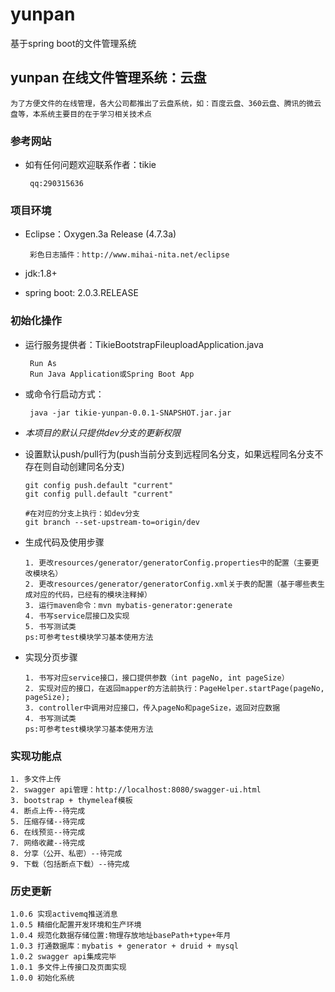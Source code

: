 # yunpan
基于spring boot的文件管理系统

## yunpan 在线文件管理系统：云盘
    
    为了方便文件的在线管理，各大公司都推出了云盘系统，如：百度云盘、360云盘、腾讯的微云盘等，本系统主要目的在于学习相关技术点

### 参考网站
 
 + 如有任何问题欢迎联系作者：tikie
 
        qq:290315636
    
### 项目环境
 - Eclipse：Oxygen.3a Release (4.7.3a)
 
        彩色日志插件：http://www.mihai-nita.net/eclipse
 - jdk:1.8+
 - spring boot: 2.0.3.RELEASE

### 初始化操作
 
 + 运行服务提供者：TikieBootstrapFileuploadApplication.java
    
        Run As
        Run Java Application或Spring Boot App
 + 或命令行启动方式：
 
        java -jar tikie-yunpan-0.0.1-SNAPSHOT.jar.jar

 + *本项目的默认只提供dev分支的更新权限*
 
 + 设置默认push/pull行为(push当前分支到远程同名分支，如果远程同名分支不存在则自动创建同名分支)
    
       git config push.default "current"
       git config pull.default "current"
       
       #在对应的分支上执行：如dev分支
       git branch --set-upstream-to=origin/dev
       
 + 生成代码及使用步骤
 
       1. 更改resources/generator/generatorConfig.properties中的配置（主要更改模块名）
       2. 更改resources/generator/generatorConfig.xml关于表的配置（基于哪些表生成对应的代码，已经有的模块注释掉）
       3. 运行maven命令：mvn mybatis-generator:generate
       4. 书写service层接口及实现
       5. 书写测试类
       ps:可参考test模块学习基本使用方法
 
 
 + 实现分页步骤
 
       1. 书写对应service接口，接口提供参数（int pageNo, int pageSize）
       2. 实现对应的接口，在返回mapper的方法前执行：PageHelper.startPage(pageNo, pageSize);
       3. controller中调用对应接口，传入pageNo和pageSize，返回对应数据
       4. 书写测试类
       ps:可参考test模块学习基本使用方法
 
 
### 实现功能点
    1. 多文件上传
    2. swagger api管理：http://localhost:8080/swagger-ui.html
    3. bootstrap + thymeleaf模板
    4. 断点上传--待完成
    5. 压缩存储--待完成
    6. 在线预览--待完成
    7. 网络收藏--待完成
    8. 分享（公开、私密）--待完成
    9. 下载（包括断点下载）--待完成
    
### 历史更新
    
    1.0.6 实现activemq推送消息
    1.0.5 精细化配置开发环境和生产环境
    1.0.4 规范化数据存储位置:物理存放地址basePath+type+年月
    1.0.3 打通数据库：mybatis + generator + druid + mysql
    1.0.2 swagger api集成完毕
    1.0.1 多文件上传接口及页面实现
    1.0.0 初始化系统
